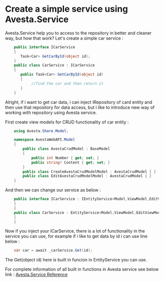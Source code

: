 # Create a simple service using Avesta.Service
Avesta.Service help you to access to the repository in better and cleaner way, but how that work?
Let's create a simple car service : 

```csharp
    public interface ICarService
    {
       Task<Car> GetCarById(object id);
    }
    public class CarService : ICarService
    {
       public Task<Car> GetCarById(object id)
       {
            //find the car and then return it
       }
    }
```
Alright, if i want to get car data, i can inject IRepository of card entity and then use that repository for data access, but i like to introduce new way of working with repository using Avesta service.

First create view models for CRUD functionality of car entity :
```csharp
    using Avesta.Share.Model;

    namespace AvestaWebAPI.Model
    {
        public class AvestaCrudModel : BaseModel
        {
            public int Number { get; set; }
            public string? Content { get; set; }
        }
        public class CreateAvestaCrudModelModel : AvestaCrudModel { }
        public class EditAvestaCrudModelModel : AvestaCrudModel { }
    }
```
And then we can change our service as below :
```csharp
    public interface ICarService : IEntityService<Model,ViewModel,EditViewModel,CreateViewModel>
    {
    }
    public class CarService : EntityService<Model,ViewModel,EditViewModel,CreateViewModel>,ICarService
    {
    }
```
Now if you inject your ICarService, there is a lot of functionality in the service  you can use, for example if i like to get data by id i can use line below : 

```csharp
    var car = await _carService.Get(id);
```
The Get(object id) here is built in funcion in EntityService you can use.

For complete information of all built in functions in Avesta service see below link :
[Avesta.Service Reference](./reference)